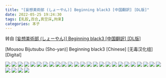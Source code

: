 ```yaml
---
title: "[妄想美術部 (しょーやん)] Beginning black3 [中国翻訳] [DL版]"
date: 2022-05-25 19:24:30
tags: [乳胶,百合,真空床,拘束]
categories: 本子
---
```


转自 [[妄想美術部 (しょーやん)] Beginning black3 [中国翻訳] [DL版]](https://nhentai.com/en/comic/mousou-bijutsubu-sho-yan-beginning-black3-chinese-digital/)

\[Mousou Bijutsubu (Sho-yan)\] Beginning black3 \[Chinese\] \[无毒汉化组\] \[Digital\]

![](1.jpg)
![](2.jpg)
![](3.jpg)
![](4.jpg)
![](5.jpg)
![](6.jpg)
![](7.jpg)
![](8.jpg)
![](9.jpg)
![](10.jpg)
![](11.jpg)
![](12.jpg)
![](13.jpg)
![](14.jpg)
![](15.jpg)
![](16.jpg)
![](17.jpg)
![](18.jpg)
![](19.jpg)
![](20.jpg)
![](21.jpg)
![](22.jpg)
![](23.jpg)
![](24.jpg)
![](25.jpg)
![](26.jpg)
![](27.jpg)
![](28.jpg)
![](29.jpg)